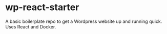 # wp-react-starter
A basic boilerplate repo to get a Wordpress website up and running quick. Uses React and Docker.
